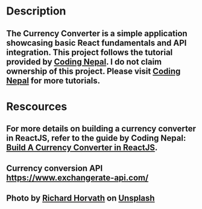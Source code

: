 # Description

## The Currency Converter is a simple application showcasing basic React fundamentals and API integration. This project follows the tutorial provided by [Coding Nepal](https://www.codingnepalweb.com/). I do not claim ownership of this project. Please visit [Coding Nepal](https://www.codingnepalweb.com/) for more tutorials.

# Rescources

## For more details on building a currency converter in ReactJS, refer to the guide by Coding Nepal: [Build A Currency Converter in ReactJS](https://www.codingnepalweb.com/build-currency-converter-project-reactjs/).

## Currency conversion API https://www.exchangerate-api.com/

## Photo by <a href="https://unsplash.com/@ricvath?utm_content=creditCopyText&utm_medium=referral&utm_source=unsplash">Richard Horvath</a> on <a href="https://unsplash.com/photos/yellow-and-white-abstract-painting-_nWaeTF6qo0?utm_content=creditCopyText&utm_medium=referral&utm_source=unsplash">Unsplash</a>
  
